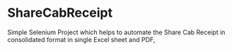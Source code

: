 # ShareCabReceipt
Simple Selenium Project which helps to automate the Share Cab Receipt in consolidated format in single Excel sheet and PDF,
